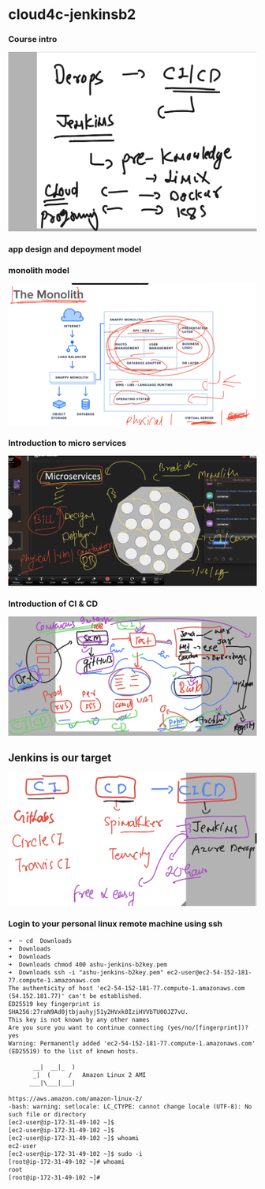 # cloud4c-jenkinsb2

### Course intro 

<img src="course.png">

### app design and depoyment model 

### monolith model 

<img src="mono.png">


### Introduction to micro services

<img src="micro.png">

### Introduction of CI & CD 

<img src="cicd.png">

## Jenkins is our target 

<img src="jenkins.png">

### Login to your personal linux remote machine using ssh

```
➜  ~ cd  Downloads 
➜  Downloads 
➜  Downloads 
➜  Downloads chmod 400 ashu-jenkins-b2key.pem
➜  Downloads ssh -i "ashu-jenkins-b2key.pem" ec2-user@ec2-54-152-181-77.compute-1.amazonaws.com
The authenticity of host 'ec2-54-152-181-77.compute-1.amazonaws.com (54.152.181.77)' can't be established.
ED25519 key fingerprint is SHA256:27raN9Ad0jtbjauhyj51y2HVxk0IziHVVbTU0OJZ7vU.
This key is not known by any other names
Are you sure you want to continue connecting (yes/no/[fingerprint])? yes
Warning: Permanently added 'ec2-54-152-181-77.compute-1.amazonaws.com' (ED25519) to the list of known hosts.

       __|  __|_  )
       _|  (     /   Amazon Linux 2 AMI
      ___|\___|___|

https://aws.amazon.com/amazon-linux-2/
-bash: warning: setlocale: LC_CTYPE: cannot change locale (UTF-8): No such file or directory
[ec2-user@ip-172-31-49-102 ~]$ 
[ec2-user@ip-172-31-49-102 ~]$ 
[ec2-user@ip-172-31-49-102 ~]$ whoami
ec2-user
[ec2-user@ip-172-31-49-102 ~]$ sudo -i
[root@ip-172-31-49-102 ~]# whoami
root
[root@ip-172-31-49-102 ~]# 


```
